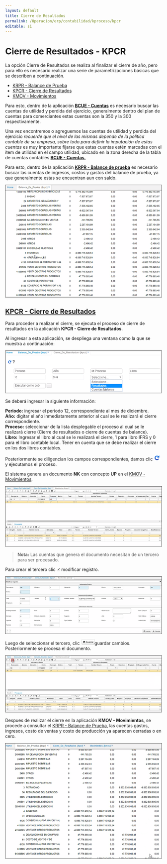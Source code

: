 ```yaml
---
layout: default
title: Cierre de Resultados
permalink: /Operacion/erp/contabilidad/kproceso/kpcr
editable: si
---
```


# Cierre de Resultados - KPCR

La opción Cierre de Resultados se realiza  al finalizar el cierre de año, pero para ello es necesario realizar una serie de parametrizaciones básicas que se describen a continuación.  

- [KRPR - Balance de Prueba](http://docs.oasiscom.com/Operacion/erp/contabilidad/kreporte/krpr)
- [KPCR - Cierre de Resultados](http://docs.oasiscom.com/Operacion/erp/contabilidad/kproceso/kpcr#kpcr---cierre-de-resultados)
- [KMOV - Movimientos](http://docs.oasiscom.com/Operacion/erp/contabilidad/kmovimient/kmov)

Para esto, dentro de la aplicación [**BCUE - Cuentas**](http://docs.oasiscom.com/Operacion/common/bfinan/bcue) es necesario buscar las cuentas de utilidad y perdida del ejercicio, generalmente dentro del plan de cuentas para comerciantes estas cuentas son la 350 y la 300 respectivamente.  

Una vez encontremos o agreguemos las cuentas de utilidad y perdida del ejercicio _recuerde que el nivel de las mismas depende de la política contable de su empresa, sobre todo para definir la imputación de estas cuentas_ es muy importante fijarse que estas cuentas estén marcadas con el ítem de utilidad en el campo utilidad, ubicado en la zona derecha de la tabla de cuentas contables [**BCUE - Cuentas**.](http://docs.oasiscom.com/Operacion/common/bfinan/bcue)  

Para esto, dentro de la aplicación [**KRPR - Balance de prueba**](http://docs.oasiscom.com/Operacion/erp/contabilidad/kreporte/krpr) es necesario buscar las cuentas de ingresos, costos y gastos del balance de prueba, ya que generalmente estas se encuentran aun con saldo.

![](Balance1.png)

## [KPCR - Cierre de Resultados](http://docs.oasiscom.com/Operacion/erp/contabilidad/kproceso/kpcr#kpcr---cierre-de-resultados)
Para proceder a realizar el cierre, se ejecuta el proceso de cierre de resultados en la aplicación **KPCR - Cierre de Resultados**.

Al ingresar a esta aplicación, se despliega una ventana como la que se muestra a continuación:  

![](KPCR.png)

Se deberá ingresar la siguiente información:  

**Periodo:** ingresar el periodo 12, correspondiente al mes de diciembre.  
**Año:** digitar el año inmediatamente anterior al cual se le realizará el cierre correspondiente.  
**Proceso:** seleccionar de la lista desplegable el proceso al cual se le realizará cierre (Cierre de resultados o cierre de cuentas de balance).  
**Libro:** Ingresar el libro al cual se le realizará el cierre, 1 para libro IFRS y 0 para el libro contable local. Tener en cuenta que se debe realizar el cierre en los dos libros contables.  

Posteriormente se diligencian los campos correspondientes, damos clic ![](ejecutar.png) y ejecutamos el proceso. 

El sistema genera un documento **NK** con concepto **UP** en el [KMOV - Movimientos](http://docs.oasiscom.com/Operacion/erp/contabilidad/kmovimient/kmov). 

![](kpcr5.png)

> **Nota:** Las cuentas que genera el documento necesitan de un tercero para ser procesado.

Para crear el tercero clic ![](cr.png) modificar registro. 

![](kpcr6.png)

Luego de seleccionar el tercero, clic ![](guardar.png)guardar cambios. Posteriormente se procesa el documento. 

![](kpcr7.png)


Despues de realizar el cierre en la aplicación **KMOV - Movimientos**, se procede a consultar el [KRPR - Balance de Prueba](http://docs.oasiscom.com/Operacion/erp/contabilidad/kreporte/krpr), las cuentas gastos, ingresos, costo de ventas y costo de producción ya aparecen cerradas o en cero. 

![](Balance.png)